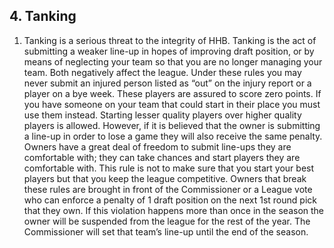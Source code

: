 ## 4. Tanking

1. Tanking is a serious threat to the integrity of HHB. Tanking is the act of submitting a weaker line-up in hopes of improving draft position, or by means of neglecting your team so that you are no longer managing your team. Both negatively affect the league. Under these rules you may never submit an injured person listed as “out” on the injury report or a player on a bye week. These players are assured to score zero points. If you have someone on your team that could start in their place you must use them instead. Starting lesser quality players over higher quality players is allowed. However, if it is believed that the owner is submitting a line-up in order to lose a game they will also receive the same penalty. Owners have a great deal of freedom to submit line-ups they are comfortable with; they can take chances and start players they are comfortable with. This rule is not to make sure that you start your best players but that you keep the league competitive. Owners that break these rules are brought in front of the Commissioner or a League vote who can enforce a penalty of 1 draft position on the next 1st round pick that they own. If this violation happens more than once in the season the owner will be suspended from the league for the rest of the year. The Commissioner will set that team’s line-up until the end of the season.

